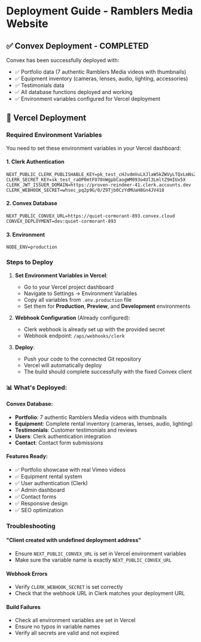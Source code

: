 # Deployment Guide - Ramblers Media Website

## ✅ Convex Deployment - COMPLETED

Convex has been successfully deployed with:
- ✅ Portfolio data (7 authentic Ramblers Media videos with thumbnails)
- ✅ Equipment inventory (cameras, lenses, audio, lighting, accessories)
- ✅ Testimonials data
- ✅ All database functions deployed and working
- ✅ Environment variables configured for Vercel deployment

## 🚀 Vercel Deployment

### Required Environment Variables

You need to set these environment variables in your Vercel dashboard:

#### 1. Clerk Authentication
```
NEXT_PUBLIC_CLERK_PUBLISHABLE_KEY=pk_test_cHJvdmVuLXJlaW5kZWVyLTQxLmNsZXJrLmFjY291bnRzLmRldiQ
CLERK_SECRET_KEY=sk_test_raOP0mtFO70nWgpbCaogWM093o4Ul3LmltZ9mIUx5X
CLERK_JWT_ISSUER_DOMAIN=https://proven-reindeer-41.clerk.accounts.dev
CLERK_WEBHOOK_SECRET=whsec_pq2p9G/0/Z9Tjb0CzYdMUaH8Gn4JV418
```

#### 2. Convex Database
```
NEXT_PUBLIC_CONVEX_URL=https://quiet-cormorant-893.convex.cloud
CONVEX_DEPLOYMENT=dev:quiet-cormorant-893
```

#### 3. Environment
```
NODE_ENV=production
```

### Steps to Deploy

1. **Set Environment Variables in Vercel**:
   - Go to your Vercel project dashboard
   - Navigate to Settings → Environment Variables
   - Copy all variables from `.env.production` file
   - Set them for **Production**, **Preview**, and **Development** environments

2. **Webhook Configuration** (Already configured):
   - Clerk webhook is already set up with the provided secret
   - Webhook endpoint: `/api/webhooks/clerk`

3. **Deploy**:
   - Push your code to the connected Git repository
   - Vercel will automatically deploy
   - The build should complete successfully with the fixed Convex client

### 📊 What's Deployed:

#### Convex Database:
- **Portfolio**: 7 authentic Ramblers Media videos with thumbnails
- **Equipment**: Complete rental inventory (cameras, lenses, audio, lighting)
- **Testimonials**: Customer testimonials and reviews
- **Users**: Clerk authentication integration
- **Contact**: Contact form submissions

#### Features Ready:
- ✅ Portfolio showcase with real Vimeo videos
- ✅ Equipment rental system
- ✅ User authentication (Clerk)
- ✅ Admin dashboard
- ✅ Contact forms
- ✅ Responsive design
- ✅ SEO optimization

### Troubleshooting

#### "Client created with undefined deployment address"
- Ensure `NEXT_PUBLIC_CONVEX_URL` is set in Vercel environment variables
- Make sure the variable name is exactly `NEXT_PUBLIC_CONVEX_URL`

#### Webhook Errors
- Verify `CLERK_WEBHOOK_SECRET` is set correctly
- Check that the webhook URL in Clerk matches your deployment URL

#### Build Failures
- Check all environment variables are set in Vercel
- Ensure no typos in variable names
- Verify all secrets are valid and not expired
